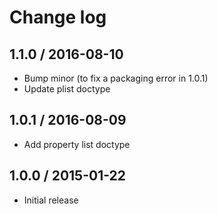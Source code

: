 # Change log

## 1.1.0 / 2016-08-10

- Bump minor (to fix a packaging error in 1.0.1)
- Update plist doctype

## 1.0.1 / 2016-08-09

- Add property list doctype

## 1.0.0 / 2015-01-22

- Initial release

